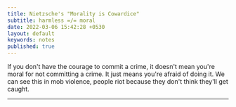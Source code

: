```yaml
---
title: Nietzsche's "Morality is Cowardice"
subtitle: harmless =/= moral
date: 2022-03-06 15:42:28 +0530
layout: default
keywords: notes
published: true
---
```


If you don't have the courage to commit a crime, it doesn't mean you're moral for not committing a crime. It just means you're afraid of doing it. We can see this in mob violence, people riot because they don't think they'll get caught.

---
